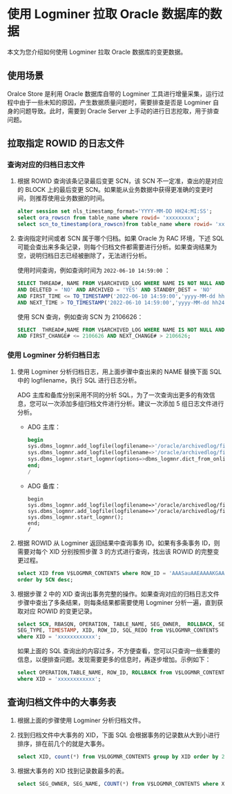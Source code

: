 # 使用 Logminer 拉取 Oracle 数据库的数据

本文为您介绍如何使用 Logminer 拉取 Oracle 数据库的变更数据。

## 使用场景

Oralce Store 是利用 Oracle 数据库自带的 Logminer 工具进行增量采集，运行过程中由于一些未知的原因，产生数据质量问题时，需要排查是否是 Logminer 自身的问题导致。此时，需要到 Oracle Server 上手动的进行日志挖取，用于排查问题。

## 拉取指定 ROWID 的日志文件

### 查询对应的归档日志文件

1. 根据 ROWID 查询该条记录最后变更 SCN，该 SCN 不一定准，查出的是对应的 BLOCK 上的最后变更 SCN。如果能从业务数据中获得更准确的变更时间，则推荐使用业务数据的时间。

    ```sql
    alter session set nls_timestamp_format='YYYY-MM-DD HH24:MI:SS';
    select ora_rowscn from table_name where rowid= 'xxxxxxxxx';
    select scn_to_timestamp(ora_rowscn)from table_name where rowid= 'xxxxxxxxx';
    ```

2. 查询指定时间或者 SCN 属于哪个归档。如果 Oracle 为 RAC 环境，下述 SQL 可能会查出来多条记录，则每个归档文件都需要进行分析。如果查询结果为空，说明归档日志已经被删除了，无法进行分析。

    使用时间查询，例如查询时间为 `2022-06-10 14:59:00` ：

    ```sql
    SELECT THREAD#, NAME FROM V$ARCHIVED_LOG WHERE NAME IS NOT NULL AND STATUS = 'A' 
    AND DELETED = 'NO' AND ARCHIVED = 'YES' AND STANDBY_DEST = 'NO'  
    AND FIRST_TIME <= TO_TIMESTAMP('2022-06-10 14:59:00','yyyy-MM-dd hh24:mi:ss') 
    AND NEXT_TIME > TO_TIMESTAMP('2022-06-10 14:59:00','yyyy-MM-dd hh24:mi:ss');
    ```

    使用 SCN 查询，例如查询 SCN 为 2106626：

    ```sql
    SELECT  THREAD#,NAME FROM V$ARCHIVED_LOG WHERE NAME IS NOT NULL AND STATUS = 'A' AND DELETED = 'NO' AND ARCHIVED = 'YES' AND STANDBY_DEST = 'NO'  
    AND FIRST_CHANGE# <= 2106626 AND NEXT_CHANGE# > 2106626;
    ```

### 使用 Logminer 分析归档日志

1. 使用 Logminer 分析归档日志，用上面步骤中查出来的 NAME 替换下面 SQL 中的 logfilename，执行 SQL 进行日志分析。

    ADG 主库和备库分别采用不同的分析 SQL，为了一次查询出更多的有效信息，您可以一次添加多组归档文件进行分析。建议一次添加 5 组日志文件进行分析。

    * ADG 主库：

        ```sql
        begin
        sys.dbms_logmnr.add_logfile(logfilename=>'/oracle/archivedlog/filename1.arc',options=>sys.dbms_logmnr.new);
        sys.dbms_logmnr.add_logfile(logfilename=>'/oracle/archivedlog/filename2.arc',options=>sys.dbms_logmnr.addfile);
        sys.dbms_logmnr.start_logmnr(options=>dbms_logmnr.dict_from_online_catalog);
        end;
        /
        ```

    * ADG 备库：

        ```unknow
        begin
        sys.dbms_logmnr.add_logfile(logfilename=>'/oracle/archivedlog/filename1.arc',options=>sys.dbms_logmnr.NEW);
        sys.dbms_logmnr.add_logfile(logfilename=>'/oracle/archivedlog/filename2.arc',options=>sys.dbms_logmnr.addfile);
        sys.dbms_logmnr.start_logmnr();
        end;
        /
        ```

2. 根据 ROWID 从 Logminer 返回结果中查询事务 ID。如果有多条事务 ID，则需要对每个 XID 分别按照步骤 3 的方式进行查询，找出该 ROWID 的完整变更过程。

    ```sql
    select XID from V$LOGMNR_CONTENTS where ROW_ID = 'AAASauAAEAAAAKGAAA' 
    order by SCN desc;
    ```

3. 根据步骤 2 中的 XID 查询出事务完整的操作。如果查询对应的归档日志文件步骤中查出了多条结果，则每条结果都需要使用 Logminer 分析一遍，直到获取对应 ROWID 的变更记录。

    ```sql
    select SCN, RBASQN, OPERATION, TABLE_NAME, SEG_OWNER,  ROLLBACK, SEG_NAME,
    SEG_TYPE, TIMESTAMP, XID, ROW_ID, SQL_REDO from V$LOGMNR_CONTENTS 
    where XID = 'xxxxxxxxxxxx';
    ```

    如果上面的 SQL 查询出的内容过多，不方便查看，您可以只查询一些重要的信息，以便排查问题。发现需要更多的信息时，再逐步增加。示例如下：

    ```sql
    select OPERATION,TABLE_NAME, ROW_ID, ROLLBACK from V$LOGMNR_CONTENTS 
    where XID = 'xxxxxxxxxxxx';
    ```

## 查询归档文件中的大事务表

1. 根据上面的步骤使用 Logminer 分析归档文件。

2. 找到归档文件中大事务的 XID，下面 SQL 会根据事务的记录数从大到小进行排序，排在前几个的就是大事务。

    ```sql
    select XID, count(*) from V$LOGMNR_CONTENTS group by XID order by 2 desc;
    ```

3. 根据大事务的 XID 找到记录数最多的表。

    ```sql
    select SEG_OWNER, SEG_NAME, COUNT(*) from V$LOGMNR_CONTENTS where XID='xxxx' group by SEG_OWNER, SEG_NAME order by 3 desc;
    ```
